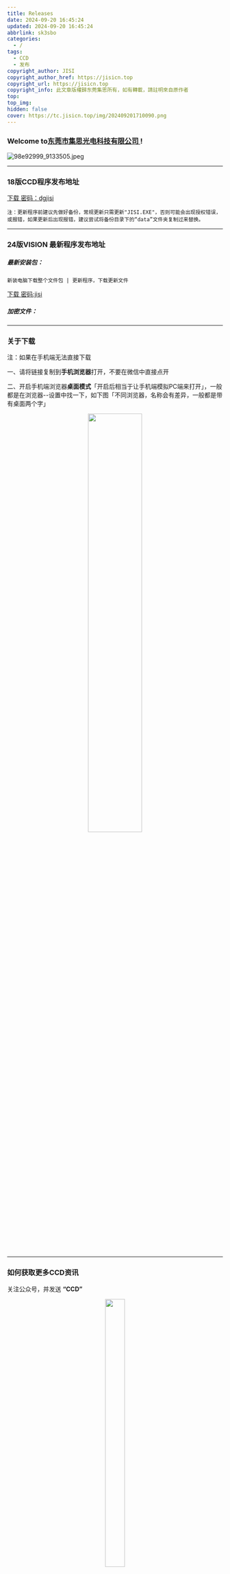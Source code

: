 ```yaml
---
title: Releases
date: 2024-09-20 16:45:24
updated: 2024-09-20 16:45:24
abbrlink: sk3sbo
categories:
  - /
tags:
  - CCD
  - 发布
copyright_author: JISI
copyright_author_href: https://jisicn.top
copyright_url: https://jisicn.top
copyright_info: 此文章版權歸东莞集思所有，如有轉載，請註明來自原作者
top: 
top_img: 
hidden: false
cover: https://tc.jisicn.top/img/202409201710090.png
---
```


### Welcome to[东莞市集思光电科技有限公司 ](https://jisicn.top) ! 

![98e92999_9133505.jpeg](https://tc.jisicn.top/img/202405031228351.jpeg)

---

### 18版CCD程序发布地址

[下载 密码：dgjisi](https://jisi.lanzout.com/b013toura)

	注：更新程序前建议先做好备份，常规更新只需更新"JISI.EXE"，否则可能会出现授权错误，或报错，如果更新后出现报错，建议尝试将备份目录下的“data”文件夹复制过来替换。

---

### 24版VISION 最新程序发布地址

##### 最新安装包：

	新装电脑下载整个文件包 | 更新程序，下载更新文件

[下载 密码:jisi](https://jisi.lanzout.com/b0izjdtuf)

##### 加密文件：

---
### 关于下载
注：如果在手机端无法直接下载

一、请将链接复制到**手机浏览器**打开，不要在微信中直接点开

二、开启手机端浏览器**桌面模式**「开启后相当于让手机端模拟PC端来打开」，一般都是在浏览器--设置中找一下，如下图「不同浏览器，名称会有差异，一般都是带有桌面两个字」

<div align="center"><img src="https://tc.jisicn.top/img/202406111138920.png" width="50%" height="50%"></img></div>

---

### 如何获取更多CCD资讯
关注公众号，并发送 **“CCD”** 

<div align="center"><img src="https://tc.jisicn.top/img/202405012133208.jpg" width="30%" height="40%"></img></div>

---

<center><a href="Https://www.jisicn.top" target="_blank">东莞集思光电科技有限公司</a></center>
<center><a href="Https://www.jisicn.top" target="_blank">https://www.jisicn.top</a></center>
<center><a href="Https://www.dgjisi.eu.org" target="_blank">https://www.dgjisi.eu.org</a></center>

---

<div align='center' ><font size='50'><b>End   Thanks</b></font></div>

<div align='center'><font size='3'><b>联系人：周生  18029199900 「dgjisi@foxmail.com」</b></font></div>
